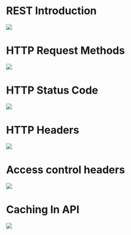 # REST Introduction

<img src="https://github.com/Kingbond470/Android-Practice/blob/main/HTTP%20and%20REST/http_intro.jpg">

# HTTP Request Methods

<img src="https://github.com/Kingbond470/Android-Practice/blob/main/HTTP%20and%20REST/http_request_methods.jpg">

# HTTP Status Code

<img src="https://github.com/Kingbond470/Android-Practice/blob/main/HTTP%20and%20REST/http_status_code.jpg">

# HTTP Headers

<img src="https://github.com/Kingbond470/Android-Practice/blob/main/HTTP%20and%20REST/http_headers.jpg">

# Access control headers

<img src="https://github.com/Kingbond470/Android-Practice/blob/main/HTTP%20and%20REST/access_control_header.jpg">

# Caching In API

<img src="https://github.com/Kingbond470/Android-Practice/blob/main/HTTP%20and%20REST/caching_in_api.jpg">

